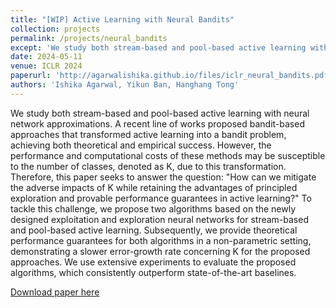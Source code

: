 ```yaml
---
title: "[WIP] Active Learning with Neural Bandits"
collection: projects
permalink: /projects/neural_bandits
except: 'We study both stream-based and pool-based active learning with neural network approximations. A recent line of works proposed bandit-based approaches that transformed active learning into a bandit problem, achieving both theoretical and empirical success. However, the performance and computational costs of these methods may be susceptible to the number of classes, denoted as K, due to this transformation. Therefore, this paper seeks to answer the question: "How can we mitigate the adverse impacts of K while retaining the advantages of principled exploration and provable performance guarantees in active learning?" To tackle this challenge, we propose two algorithms based on the newly designed exploitation and exploration neural networks for stream-based and pool-based active learning. Subsequently, we provide theoretical performance guarantees for both algorithms in a non-parametric setting, demonstrating a slower error-growth rate concerning K for the proposed approaches. We use extensive experiments to evaluate the proposed algorithms, which consistently outperform state-of-the-art baselines.'
date: 2024-05-11
venue: ICLR 2024
paperurl: 'http://agarwalishika.github.io/files/iclr_neural_bandits.pdf'
authors: 'Ishika Agarwal, Yikun Ban, Hanghang Tong'
---
```

We study both stream-based and pool-based active learning with neural network approximations. A recent line of works proposed bandit-based approaches that transformed active learning into a bandit problem, achieving both theoretical and empirical success. However, the performance and computational costs of these methods may be susceptible to the number of classes, denoted as K, due to this transformation. Therefore, this paper seeks to answer the question: "How can we mitigate the adverse impacts of K while retaining the advantages of principled exploration and provable performance guarantees in active learning?" To tackle this challenge, we propose two algorithms based on the newly designed exploitation and exploration neural networks for stream-based and pool-based active learning. Subsequently, we provide theoretical performance guarantees for both algorithms in a non-parametric setting, demonstrating a slower error-growth rate concerning K for the proposed approaches. We use extensive experiments to evaluate the proposed algorithms, which consistently outperform state-of-the-art baselines.

[Download paper here](http://agarwalishika.github.io/files/iclr_neural_bandits.pdf)
